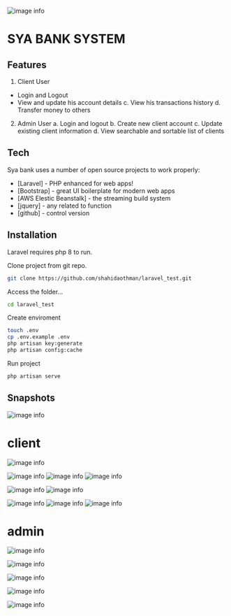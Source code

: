 ![image info](public/assets/images/logo-light.png)

# SYA BANK SYSTEM

## Features

1. Client User

- Login and Logout
- View and update his account details
  c. View his transactions history
  d. Transfer money to others

2. Admin User
   a. Login and logout
   b. Create new client account
   c. Update existing client information
   d. View searchable and sortable list of clients

## Tech

Sya bank uses a number of open source projects to work properly:

- [Laravel] - PHP enhanced for web apps!
- [Bootstrap] - great UI boilerplate for modern web apps
- [AWS Elestic Beanstalk] - the streaming build system
- [jquery] - any related to function
- [github] - control version

## Installation

Laravel requires php 8 to run.

Clone project from git repo.

```sh
git clone https://github.com/shahidaothman/laravel_test.git
```

Access the folder...

```sh
cd laravel_test
```

Create enviroment

```sh
touch .env
cp .env.example .env
php artisan key:generate
php artisan config:cache
```

Run project

```sh
php artisan serve
```

## Snapshots

![image info](public/assets/images/snapshots/homepage.png)

# client

![image info](public/assets/images/snapshots/client_home.png)

![image info](public/assets/images/snapshots/client_transfer.png)
![image info](public/assets/images/snapshots/client_transfer_detail.png)
![image info](public/assets/images/snapshots/client_success_transfer.png)

![image info](public/assets/images/snapshots/client_history.png)
![image info](public/assets/images/snapshots/client_save_history.png)

![image info](public/assets/images/snapshots/client_profile.png)
![image info](public/assets/images/snapshots/client_edit_profile.png)
![image info](public/assets/images/snapshots/client_edit_success.png)

# admin

![image info](public/assets/images/snapshots/admin_view.png)

![image info](public/assets/images/snapshots/admin_edit.png)

![image info](public/assets/images/snapshots/admin_action.png)

![image info](public/assets/images/snapshots/admin_add.png)

![image info](public/assets/images/snapshots/admin_sort.png)
